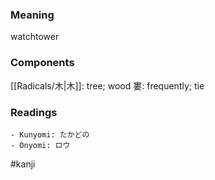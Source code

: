 ### Meaning

watchtower

### Components

[[Radicals/木|木]]: tree; wood 婁: frequently; tie

### Readings

```
- Kunyomi: たかどの
- Onyomi: ロウ
```

#kanji